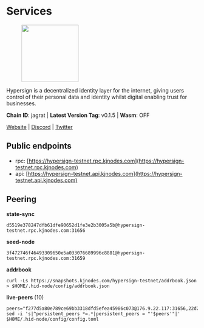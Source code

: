 # Services

<figure><img src="https://raw.githubusercontent.com/kj89/testnet_manuals/main/pingpub/logos/hypersign.png" width="150" alt=""><figcaption></figcaption></figure>

Hypersign is a decentralized identity layer for the internet, giving  users control of their personal data and identity whilst digital  enabling trust for businesses.

**Chain ID**: jagrat | **Latest Version Tag**: v0.1.5 | **Wasm**: OFF

[Website](https://hypersign.id) | [Discord](https://discord.gg/DmuUjMrHVw) | [Twitter](https://twitter.com/hypersignchain)


## Public endpoints

* rpc: [https://hypersign-testnet.rpc.kjnodes.com](https://hypersign-testnet.rpc.kjnodes.com)
* api: [https://hypersign-testnet.api.kjnodes.com](https://hypersign-testnet.api.kjnodes.com)

## Peering

**state-sync**

```
d5519e378247dfb61dfe90652d1fe3e2b3005a5b@hypersign-testnet.rpc.kjnodes.com:31656
```

**seed-node**

```
3f472746f46493309650e5a033076689996c8881@hypersign-testnet.rpc.kjnodes.com:31659
```

**addrbook**
```
curl -Ls https://snapshots.kjnodes.com/hypersign-testnet/addrbook.json > $HOME/.hid-node/config/addrbook.json
```

**live-peers** (10)
```
peers="f277d5a80e789ce69bb3318dfd5efea45986c073@176.9.22.117:31656,22d2b3587e2ce6ae750c189b12461e7315d08ae4@167.235.151.119:26656,2c0379f78b655e8a386cb477e3cf3cae700c4a7f@213.239.207.175:34656,5cd888a5c37474ca778277cfd9dee7d24fe96094@95.217.214.107:26656,1380864bb38481fef4b2358026a5ed53fc027679@95.214.52.206:26656,4aa182ce191cd089929544fe0612d33a02a2cde9@46.17.250.145:26656,d5519e378247dfb61dfe90652d1fe3e2b3005a5b@65.109.68.190:31656,5b4482bfe02384184470070c3d3a4465cf0c18d4@144.91.82.61:31656,ce6686036f6554deb0490103dcc201172e7c3f2f@81.0.220.131:26656,fbc7ce82f02e24257395dc0310ad2921ea61e199@65.109.92.148:61156"
sed -i 's|^persistent_peers *=.*|persistent_peers = "'$peers'"|' $HOME/.hid-node/config/config.toml
```
